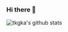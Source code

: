 ### Hi there 👋

![tkgka's github stats](https://github-readme-stats.vercel.app/api?username=tkgka&show_icons=true)
